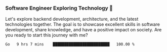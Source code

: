 ### Software Engineer Exploring Technology 🚀 

Let's explore backend development, architecture, and the latest technologies together. The goal is to showcase excellent skills in software development, share knowledge, and have a positive impact on society. Are you ready to start this journey with me?

<!--START_SECTION:waka-->

```txt
Go   9 hrs 7 mins    █████████████████████████   100.00 %
```

<!--END_SECTION:waka-->

